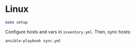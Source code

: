 # Linux

```sh
make setup
```

Configure hosts and vars in `inventory.yml`. Then, sync hosts:

```sh
ansible-playbook sync.yml
```
